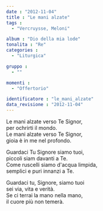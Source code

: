 ```yaml
---
date : "2012-11-04"
title : "Le mani alzate"
tags : 
  - "Vercruysse, Meloni"

album : "Dio della mia lode"
tonalita : "Re"
categories : 
  - "Liturgica"

gruppo : 
  - ""

momenti : 
  - "Offertorio"

identificatore : "le_mani_alzate"
data_revisione : "2012-11-04"
---
```

  
  
Le mani alzate verso Te Signor,  
per ochrirti il mondo.  
Le mani alzate verso Te Signor,  
gioia è in me nel profondo.  
  
  
  
Guardaci Tu Signore siamo tuoi,  
piccoli siam davanti a Te.    
Come ruscelli siamo d'acqua limpida,  
semplici e puri innanzi a Te.  
  
  
  
  
Guardaci tu, Signore, siamo tuoi  
sei via, vita e verità.  
Se ci terrai la mano nella mano,  
il cuore più non temerà.  
  
  
  
  
  
